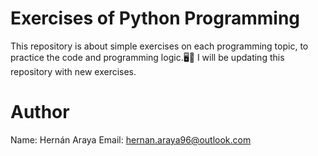 # Exercises of Python Programming 

This repository is about simple exercises on each programming topic, to practice the code and programming logic.🖥️🐍
I will be updating this repository with new exercises.

# Author
Name: Hernán Araya
Email: hernan.araya96@outlook.com
